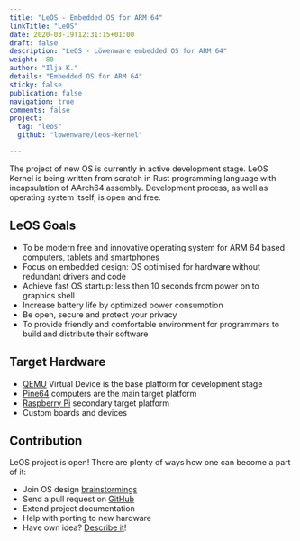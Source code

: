 ```yaml
---
title: "LeOS - Embedded OS for ARM 64"
linkTitle: "LeOS"
date: 2020-03-19T12:31:15+01:00
draft: false
description: "LeOS - Löwenware embedded OS for ARM 64"
weight: -80
author: "Ilja K."
details: "Embedded OS for ARM 64"
sticky: false
publication: false
navigation: true
comments: false
project:
  tag: "leos"
  github: "lowenware/leos-kernel"

---
```


The project of new OS is currently in active development stage. LeOS Kernel is being written from
scratch in Rust programming language with incapsulation of AArch64 assembly. Development process,
as well as operating system itself, is open and free.

## LeOS Goals

* To be modern free and innovative operating system for ARM 64 based computers, tablets and
smartphones
* Focus on embedded design: OS optimised for hardware without redundant drivers and code
* Achieve fast OS startup: less then 10 seconds from power on to graphics shell
* Increase battery life by optimized power consumption
* Be open, secure and protect your privacy
* To provide friendly and comfortable environment for programmers to build and distribute their
software

## Target Hardware

- [QEMU](https://www.qemu.org/) Virtual Device is the base platform for development stage
- [Pine64](https://www.pine64.org/) computers are the main target platform
- [Raspberry Pi](https://www.raspberrypi.org/) secondary target platform
- Custom boards and devices

## Contribution

LeOS project is open! There are plenty of ways how one can become a part of it:

* Join OS design [brainstormings](https://gitter.im/lowenware/Lobby)
* Send a pull request on [GitHub](https://github.com/lowenware/leos-kernel.git)
* Extend project documentation
* Help with porting to new hardware
* Have own idea? [Describe it](/contact/)!

